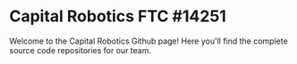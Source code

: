 # Capital Robotics FTC #14251

Welcome to the Capital Robotics Github page! Here you'll find the complete source code repositories for our team.

